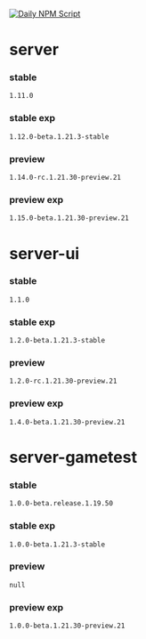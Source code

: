 [![Daily NPM Script](https://github.com/WavePlayz/minecraft-npms-auto/actions/workflows/fetch.yml/badge.svg)](https://github.com/WavePlayz/minecraft-npms-auto/actions/workflows/fetch.yml)
# server
### stable
```
1.11.0
```
### stable exp
```
1.12.0-beta.1.21.3-stable
```
### preview
```
1.14.0-rc.1.21.30-preview.21
```
### preview exp
```
1.15.0-beta.1.21.30-preview.21
```


# server-ui
### stable
```
1.1.0
```
### stable exp
```
1.2.0-beta.1.21.3-stable
```
### preview
```
1.2.0-rc.1.21.30-preview.21
```
### preview exp
```
1.4.0-beta.1.21.30-preview.21
```


# server-gametest
### stable
```
1.0.0-beta.release.1.19.50
```
### stable exp
```
1.0.0-beta.1.21.3-stable
```
### preview
```
null
```
### preview exp
```
1.0.0-beta.1.21.30-preview.21
```



